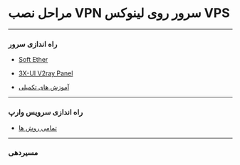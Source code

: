 # مراحل نصب VPN سرور روی لینوکس VPS

***

### راه اندازی سرور 

 
  - [Soft Ether](https://github.com/ExtremeDot/vpn_setups/tree/main/FullSteps/Server/SoftEther)
  
  - [3X-UI V2ray Panel](https://github.com/ExtremeDot/vpn_setups/tree/main/FullSteps/Server/v2ray)
  
  - [آموزش های تکمیلی](https://github.com/ExtremeDot/vpn_setups/tree/main/FullSteps/Server/post-install)
  
 


***

### راه اندازی سرویس وارپ

- [تمامی روش ها](https://github.com/ExtremeDot/vpn_setups/tree/main/FullSteps/WARP-Setup)


***

### مسیردهی
